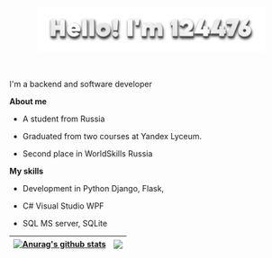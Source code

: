 <p align="center"><a href="https://124476.github.io"><img width="80%" alt="Hello, I'm 124476." src="./img/hello.png" /></a></p>

<br/>

I'm a backend and software developer

**About me**

- A student from Russia

- Graduated from two courses at Yandex Lyceum.

- Second place in WorldSkills Russia

**My skills**

- Development in Python Django, Flask, 

- C# Visual Studio WPF

- SQL MS server, SQLite


| <a href="https://github.com/124476/124476"><img align="center" src="https://github-readme-stats.vercel.app/api?username=124476&theme=algolia&show_icons=true" alt="Anurag's github stats" /></a> | <a href="https://github.com/124476/124476"><img align="center" src="https://github-readme-stats.vercel.app/api/top-langs?username=124476&hide=html,scss,stylus,blade,jupyter%20notebook,python,css,shell,batchfile,dockerfile,typescript&theme=algolia&show_icons=true" /></a> |
| ------------- | ------------- |

